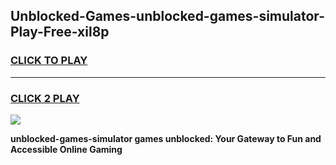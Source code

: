 
## Unblocked-Games-unblocked-games-simulator-Play-Free-xil8p
<h3>
<a href="https://premium76.site?title=unblocked-games-simulator&ref=10A">CLICK TO PLAY</a></h3>
<hr>

<h3>
<a href="https://premium76.site?title=unblocked-games-simulator&ref=10A">CLICK 2 PLAY</a>
  
</h3>

<a href="https://premium76.site?title=unblocked-games-simulator&ref=10A"><img src="https://clearcache.store/games.png"></a>


**unblocked-games-simulator games unblocked: Your Gateway to Fun and Accessible Online Gaming**
